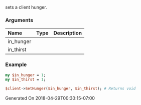 sets a client hunger.
### Arguments
**Name**|**Type**|**Description**
:---|:---|:---
in_hunger||
in_thirst||

### Example

```perl
my $in_hunger = 1;
my $in_thirst = 1;

$client->SetHunger($in_hunger, $in_thirst); # Returns void
```


Generated On 2018-04-29T00:30:15-07:00